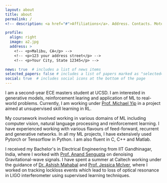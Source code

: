 ```yaml
---
layout: about
title: about
permalink: /
<!-- description: <a href="#">Affiliations</a>. Address. Contacts. Moto. Etc. -->

profile:
  align: right
  image: a2.jpg
  address: >
    <!-- <p>Malibu, CA</p> -->
    <!-- <p>123 your address street</p> -->
    <!-- <p>Your City, State 12345</p> -->

news: true  # includes a list of news items
selected_papers: false # includes a list of papers marked as "selected={true}"
social: true  # includes social icons at the bottom of the page
---
```

I am a second-year ECE masters student at UCSD. I am interested in generative models, reinforcement learing and application of ML to real-world problems. Currently, I am working under [Prof. Michael Yip](https://yip.eng.ucsd.edu/) in a project aimed at unsupervised skill learning in RL.

My coursework involved working in various domains of ML including computer vision, natural language processing and reinforcement learning. I have experienced working with various flavours of feed-forward, recurrent and generative networks. In all my ML projects, I have extensively used Pytorch or Tensorflow in Python. I am also fluent in C, C++ and Matlab.

I received my Bachelor's in Electrical Engineering from IIT Gandhinagar, India, where I worked with [Prof. Anand Sengupta](http://www.iitgn.ac.in/faculty/phy/fac-anand) on denoising Gravitational-wave signals. I have spent a summer at Caltech working under the guidance of [Dr. Ashish Mahabal](https://sites.astro.caltech.edu/~aam/) and [Prof. Jessica McIver](https://gravitational-waves.phas.ubc.ca/group/), where I worked on tracking lockloss events which lead to loss of optical resonance in LIGO interferometer using supervised learning techniques.

<!-- Write your biography here. Tell the world about yourself. Link to your favorite [subreddit](http://reddit.com){:target="\_blank"}. You can put a picture in, too. The code is already in, just name your picture `prof_pic.jpg` and put it in the `img/` folder.

Put your address / P.O. box / other info right below your picture. You can also disable any these elements by editing `profile` property of the YAML header of your `_pages/about.md`. Edit `_bibliography/papers.bib` and Jekyll will render your [publications page](/al-folio/publications/) automatically.

Link to your social media connections, too. This theme is set up to use [Font Awesome icons](http://fortawesome.github.io/Font-Awesome/){:target="\_blank"} and [Academicons](https://jpswalsh.github.io/academicons/){:target="\_blank"}, like the ones below. Add your Facebook, Twitter, LinkedIn, Google Scholar, or just disable all of them.
 -->